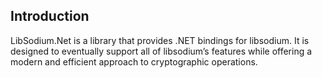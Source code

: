 ## Introduction

LibSodium.Net is a library that provides .NET bindings for libsodium. It is designed to eventually support all of libsodium’s features while offering a modern and efficient approach to cryptographic operations.

